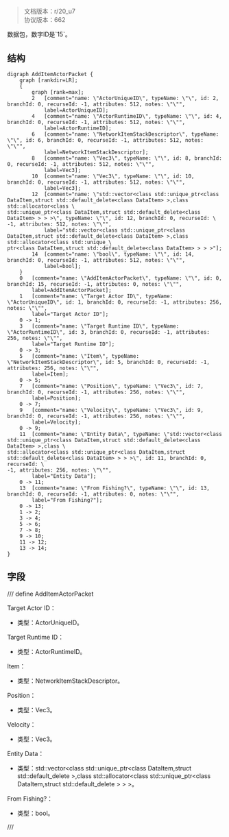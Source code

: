 # <!-- md:samp AddItemActorPacket -->

> 文档版本：r/20_u7<br/>协议版本：662

<!-- md:samp AddItemActorPacket -->数据包，数字ID是`15`。

## 结构

```viz
digraph AddItemActorPacket {
	graph [rankdir=LR];
	{
		graph [rank=max];
		2	[comment="name: \"ActorUniqueID\", typeName: \"\", id: 2, branchId: 0, recurseId: -1, attributes: 512, notes: \"\"",
			label=ActorUniqueID];
		4	[comment="name: \"ActorRuntimeID\", typeName: \"\", id: 4, branchId: 0, recurseId: -1, attributes: 512, notes: \"\"",
			label=ActorRuntimeID];
		6	[comment="name: \"NetworkItemStackDescriptor\", typeName: \"\", id: 6, branchId: 0, recurseId: -1, attributes: 512, notes: \"\"",
			label=NetworkItemStackDescriptor];
		8	[comment="name: \"Vec3\", typeName: \"\", id: 8, branchId: 0, recurseId: -1, attributes: 512, notes: \"\"",
			label=Vec3];
		10	[comment="name: \"Vec3\", typeName: \"\", id: 10, branchId: 0, recurseId: -1, attributes: 512, notes: \"\"",
			label=Vec3];
		12	[comment="name: \"std::vector<class std::unique_ptr<class DataItem,struct std::default_delete<class DataItem> >,class std::allocator<class \
std::unique_ptr<class DataItem,struct std::default_delete<class DataItem> > > >\", typeName: \"\", id: 12, branchId: 0, recurseId: \
-1, attributes: 512, notes: \"\"",
			label="std::vector<class std::unique_ptr<class DataItem,struct std::default_delete<class DataItem> >,class std::allocator<class std::unique_\
ptr<class DataItem,struct std::default_delete<class DataItem> > > >"];
		14	[comment="name: \"bool\", typeName: \"\", id: 14, branchId: 0, recurseId: -1, attributes: 512, notes: \"\"",
			label=bool];
	}
	0	[comment="name: \"AddItemActorPacket\", typeName: \"\", id: 0, branchId: 15, recurseId: -1, attributes: 0, notes: \"\"",
		label=AddItemActorPacket];
	1	[comment="name: \"Target Actor ID\", typeName: \"ActorUniqueID\", id: 1, branchId: 0, recurseId: -1, attributes: 256, notes: \"\"",
		label="Target Actor ID"];
	0 -> 1;
	3	[comment="name: \"Target Runtime ID\", typeName: \"ActorRuntimeID\", id: 3, branchId: 0, recurseId: -1, attributes: 256, notes: \"\"",
		label="Target Runtime ID"];
	0 -> 3;
	5	[comment="name: \"Item\", typeName: \"NetworkItemStackDescriptor\", id: 5, branchId: 0, recurseId: -1, attributes: 256, notes: \"\"",
		label=Item];
	0 -> 5;
	7	[comment="name: \"Position\", typeName: \"Vec3\", id: 7, branchId: 0, recurseId: -1, attributes: 256, notes: \"\"",
		label=Position];
	0 -> 7;
	9	[comment="name: \"Velocity\", typeName: \"Vec3\", id: 9, branchId: 0, recurseId: -1, attributes: 256, notes: \"\"",
		label=Velocity];
	0 -> 9;
	11	[comment="name: \"Entity Data\", typeName: \"std::vector<class std::unique_ptr<class DataItem,struct std::default_delete<class DataItem> >,class \
std::allocator<class std::unique_ptr<class DataItem,struct std::default_delete<class DataItem> > > >\", id: 11, branchId: 0, recurseId: \
-1, attributes: 256, notes: \"\"",
		label="Entity Data"];
	0 -> 11;
	13	[comment="name: \"From Fishing?\", typeName: \"\", id: 13, branchId: 0, recurseId: -1, attributes: 0, notes: \"\"",
		label="From Fishing?"];
	0 -> 13;
	1 -> 2;
	3 -> 4;
	5 -> 6;
	7 -> 8;
	9 -> 10;
	11 -> 12;
	13 -> 14;
}

```

## 字段

/// define
AddItemActorPacket

Target Actor ID：[<!-- md:samp ActorUniqueID -->](../types/actoruniqueid.md)

- 类型：ActorUniqueID。

Target Runtime ID：[<!-- md:samp ActorRuntimeID -->](../types/actorruntimeid.md)

- 类型：ActorRuntimeID。

Item：[<!-- md:samp NetworkItemStackDescriptor -->](../types/networkitemstackdescriptor.md)

- 类型：NetworkItemStackDescriptor。

Position：[<!-- md:samp Vec3 -->](../types/vec3.md)

- 类型：Vec3。

Velocity：[<!-- md:samp Vec3 -->](../types/vec3.md)

- 类型：Vec3。

Entity Data：[<!-- md:samp std::vector<class std::unique_ptr<class DataItem,struct std::default_delete<class DataItem> >,class std::allocator<class std::unique_ptr<class DataItem,struct std::default_delete<class DataItem> > > > -->](../types/std::vector<class_std::unique_ptr<class_dataitem,struct_std::default_delete<class_dataitem>_>,class_std::allocator<class_std::unique_ptr<class_dataitem,struct_std::default_delete<class_dataitem>_>_>_>.md)

- 类型：std::vector<class std::unique_ptr<class DataItem,struct std::default_delete<class DataItem> >,class std::allocator<class std::unique_ptr<class DataItem,struct std::default_delete<class DataItem> > > >。

From Fishing?：<!-- md:samp bool -->

- 类型：bool。


///
